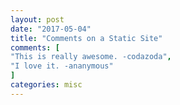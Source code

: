 ```yaml
---
layout: post
date: "2017-05-04"
title: "Comments on a Static Site"
comments: [
"This is really awesome. -codazoda",
"I love it. -ananymous"
]
categories: misc
---
```

